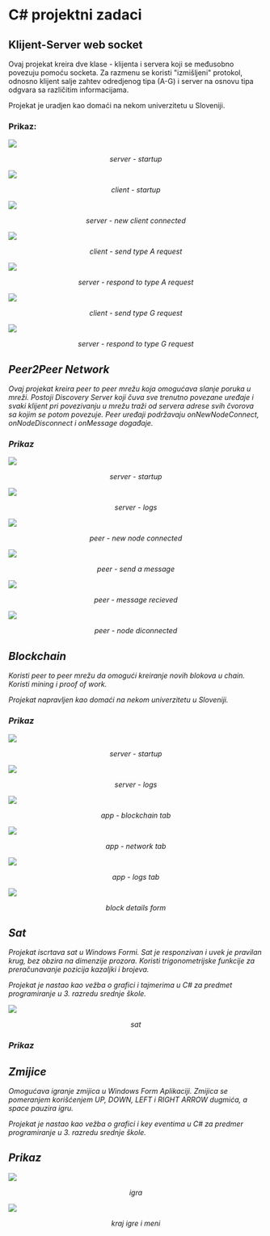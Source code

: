 # C# projektni zadaci

## Klijent-Server web socket

Ovaj projekat kreira dve klase - klijenta i servera koji se međusobno povezuju pomoću socketa. Za razmenu se koristi "izmišljeni" protokol, odnosno klijent salje zahtev odredjenog tipa (A-G) i server na osnovu tipa odgvara sa različitim informacijama.

Projekat je uradjen kao domaći na nekom univerzitetu u Sloveniji.

### Prikaz:
<img style="min-width: 600px" src="./Klijent-Server web socket/Screenshots/server-start.PNG" />
<p style="text-align:center; max-width: 600px;"><i>server - startup<i></p>
<img style="min-width: 600px" src="./Klijent-Server web socket/Screenshots/client-start.PNG" />
<p style="text-align:center; max-width: 600px;"><i>client - startup<i></p>
<img style="min-width: 600px" src="./Klijent-Server web socket/Screenshots/server-client connected.PNG" />
<p style="text-align:center; max-width: 600px;"><i>server - new client connected<i></p>
<img style="min-width: 600px" src="./Klijent-Server web socket/Screenshots/client A.PNG" />
<p style="text-align:center; max-width: 600px;"><i>client - send type A request<i></p>
<img style="min-width: 600px" src="./Klijent-Server web socket/Screenshots/server A.PNG" />
<p style="text-align:center; max-width: 600px;"><i>server - respond to type A request<i></p>
<img style="min-width: 600px" src="./Klijent-Server web socket/Screenshots/client G.PNG" />
<p style="text-align:center; max-width: 600px;"><i>client - send type G request<i></p>
<img style="min-width: 600px" src="./Klijent-Server web socket/Screenshots/server G.PNG" />
<p style="text-align:center; max-width: 600px;"><i>server - respond to type G request<i></p>

## Peer2Peer Network

Ovaj projekat kreira peer to peer mrežu koja omogućava slanje poruka u mreži. Postoji Discovery Server koji čuva sve trenutno povezane uređaje i svaki klijent pri povezivanju u mrežu traži od servera adrese svih čvorova sa kojim se potom povezuje. Peer uređaji podržavaju onNewNodeConnect, onNodeDisconnect i onMessage događaje.

### Prikaz

<img style="min-width: 600px" src="./Peer-To-Peer Network With Discovery Server/screenshots/server start.PNG" />
<p style="text-align:center; max-width: 600px;"><i>server - startup<i></p>
<img style="min-width: 600px" src="./Peer-To-Peer Network With Discovery Server/screenshots/server logs.PNG" />
<p style="text-align:center; max-width: 600px;"><i>server - logs<i></p>
<img style="min-width: 600px" src="./Peer-To-Peer Network With Discovery Server/screenshots/peer - onconnect.PNG" />
<p style="text-align:center; max-width: 600px;"><i>peer - new node connected <i></p>
<img style="min-width: 600px" src="./Peer-To-Peer Network With Discovery Server/screenshots/peer - send a message.PNG" />
<p style="text-align:center; max-width: 600px;"><i>peer - send a message<i></p>
<img style="min-width: 600px" src="./Peer-To-Peer Network With Discovery Server/screenshots/peers - onmessage.PNG" />
<p style="text-align:center; max-width: 600px;"><i>peer - message recieved<i></p>
<img style="min-width: 600px" src="./Peer-To-Peer Network With Discovery Server/screenshots/peer - ondisconnect.PNG" />
<p style="text-align:center; max-width: 600px;"><i>peer - node diconnected<i></p>

## Blockchain

Koristi peer to peer mrežu da omogući kreiranje novih blokova u chain. Koristi mining i proof of work.

Projekat napravljen kao domaći na nekom univerzitetu u Sloveniji.

### Prikaz


<img style="min-width: 600px" src="./Blockchain/screenshots/server start.PNG" />
<p style="text-align:center; max-width: 600px;"><i>server - startup<i></p>
<img style="min-width: 600px" src="./Blockchain/screenshots/server logs.PNG" />
<p style="text-align:center; max-width: 600px;"><i>server - logs<i></p>
<img style="min-width: 600px" src="./Blockchain/screenshots/app - blockchain tab.PNG" />
<p style="text-align:center; max-width: 600px;"><i>app - blockchain tab<i></p>
<img style="min-width: 600px" src="./Blockchain/screenshots/app - network tab.PNG" />
<p style="text-align:center; max-width: 600px;"><i>app - network tab<i></p>
<img style="min-width: 600px" src="./Blockchain/screenshots/app - logs.PNG" />
<p style="text-align:center; max-width: 600px;"><i>app - logs tab<i></p>
<img style="min-width: 600px" src="./Blockchain/screenshots/block details.PNG" />
<p style="text-align:center; max-width: 600px;"><i>block details form<i></p>

## Sat

Projekat iscrtava sat u Windows Formi. Sat je responzivan i uvek je pravilan krug, bez obzira na dimenzije prozora. Koristi trigonometrijske funkcije za preračunavanje pozicija kazaljki i brojeva.

Projekat je nastao kao vežba o grafici i tajmerima u C# za predmet programiranje u 3. razredu srednje škole.


<img style="min-width: 600px" src="./SAT/screenshots/sat.PNG" />
<p style="text-align:center; max-width: 600px;"><i>sat<i></p>

### Prikaz


## Zmijice

Omogućava igranje zmijica u Windows Form Aplikaciji. Zmijica se pomeranjem korišćenjem UP, DOWN, LEFT i RIGHT ARROW dugmića, a space pauzira igru.

Projekat je nastao kao vežba o grafici i key eventima u C# za predmer programiranje u 3. razredu srednje škole.

## Prikaz

<img style="min-width: 600px" src="./Zmijice/screenshots/igra.PNG" />
<p style="text-align:center; max-width: 600px;"><i>igra<i></p>
<img style="min-width: 600px" src="./Zmijice/screenshots/meni.PNG" />
<p style="text-align:center; max-width: 600px;"><i>kraj igre i meni<i></p>



